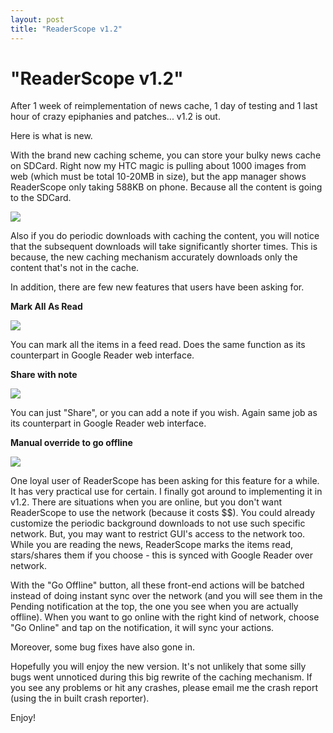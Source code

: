 ```yaml
---
layout: post
title: "ReaderScope v1.2"
---
```

"ReaderScope v1.2"
===
After 1 week of reimplementation of news cache, 1 day of testing and 1 last hour of crazy epiphanies and patches... v1.2 is out.

  
Here is what is new.

  
With the brand new caching scheme, you can store your bulky news cache on SDCard. Right now my HTC magic is pulling about 1000 images from web (which must be total 10-20MB in size), but the app manager shows ReaderScope only taking 588KB on phone. Because all the content is going to the SDCard.

  
[![](http://4.bp.blogspot.com/_W6UcJjyXr24/SseGbAi29XI/AAAAAAAADZ8/nFl85SSuqd8/s400/storage-sdcard.png)][0]

  
Also if you do periodic downloads with caching the content, you will notice that the subsequent downloads will take significantly shorter times. This is because, the new caching mechanism accurately downloads only the content that's not in the cache.

  
In addition, there are few new features that users have been asking for.

  
**Mark All As Read**

  
[![](http://1.bp.blogspot.com/_W6UcJjyXr24/SseIc-zAzvI/AAAAAAAADaE/SCQEGJ0zYMA/s400/mark-all-read.png)][1]

  
You can mark all the items in a feed read. Does the same function as its counterpart in Google Reader web interface.

  
**Share with note**

[![](http://4.bp.blogspot.com/_W6UcJjyXr24/SseIdFBukqI/AAAAAAAADaM/GLIqlsb6y5s/s400/share-with-note.png)][2]  

  
You can just "Share", or you can add a note if you wish. Again same job as its counterpart in Google Reader web interface.

  
**Manual override to go offline**

  
[![](http://3.bp.blogspot.com/_W6UcJjyXr24/SseIdfTA8YI/AAAAAAAADaU/isaX7Zw8iK8/s400/go-offline.png)][3]

  
One loyal user of ReaderScope has been asking for this feature for a while. It has very practical use for certain. I finally got around to implementing it in v1.2\. There are situations when you are online, but you don't want ReaderScope to use the network (because it costs $$). You could already customize the periodic background downloads to not use such specific network. But, you may want to restrict GUI's access to the network too. While you are reading the news, ReaderScope marks the items read, stars/shares them if you choose - this is synced with Google Reader over network. 

  
With the "Go Offline" button, all these front-end actions will be batched instead of doing instant sync over the network (and you will see them in the Pending notification at the top, the one you see when you are actually offline). When you want to go online with the right kind of network, choose "Go Online" and tap on the notification, it will sync your actions.

  
Moreover, some bug fixes have also gone in. 

  
Hopefully you will enjoy the new version. It's not unlikely that some silly bugs went unnoticed during this big rewrite of the caching mechanism. If you see any problems or hit any crashes, please email me the crash report (using the in built crash reporter).

  
Enjoy!

  


[0]: http://4.bp.blogspot.com/_W6UcJjyXr24/SseGbAi29XI/AAAAAAAADZ8/nFl85SSuqd8/s1600-h/storage-sdcard.png
[1]: http://1.bp.blogspot.com/_W6UcJjyXr24/SseIc-zAzvI/AAAAAAAADaE/SCQEGJ0zYMA/s1600-h/mark-all-read.png
[2]: http://4.bp.blogspot.com/_W6UcJjyXr24/SseIdFBukqI/AAAAAAAADaM/GLIqlsb6y5s/s1600-h/share-with-note.png
[3]: http://3.bp.blogspot.com/_W6UcJjyXr24/SseIdfTA8YI/AAAAAAAADaU/isaX7Zw8iK8/s1600-h/go-offline.png
